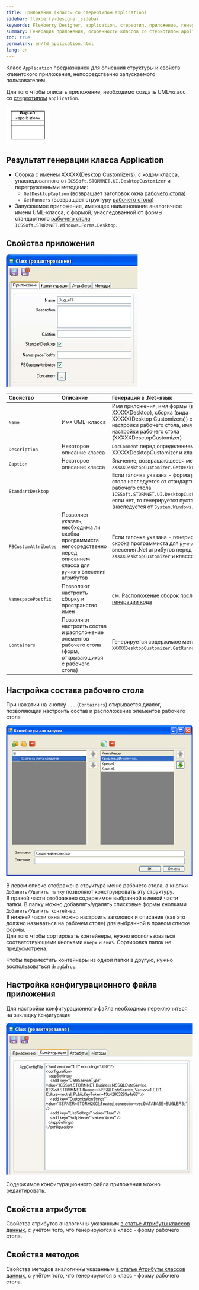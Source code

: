 ```yaml
---
title: Приложения (классы со стереотипом application) 
sidebar: flexberry-designer_sidebar
keywords: Flexberry Designer, application, стереотип, приложение, генерация, свойства, атрибуты, методы
summary: Генерация приложения, особенности классов со стериотипом application
toc: true
permalink: en/fd_application.html
lang: en
---
```


Класс `Application` предназначен для описания структуры и свойств клиентского приложения, непосредственно запускаемого пользователем.

Для того чтобы описать приложение, необходимо создать UML-класс со [стереотипом](fd_key-concepts.html) `application`.

![](/images/pages/products/flexberry-designer/class-diagram/application.png)

## Результат генерации класса Application

* Сборка с именем XXXXX(Desktop Customizers), с кодом класса, унаследованного от `ICSSoft.STORMNET.UI.DesktopCustomizer` и перегруженными методами: 
    * `GetDesktopCaption` (возвращает заголовок окна [рабочего стола](fw_app-desktop.html))
    * `GetRunners` (возвращает структуру [рабочего стола](fw_app-desktop.html))
* Запускаемое приложение, имеющее наименование аналогичное имени UML-класса, с формой, унаследованной от формы стандартного [рабочего стола](fw_app-desktop.html) `ICSSoft.STORMNET.Windows.Forms.Desktop`. 

## Свойства приложения

![](/images/pages/products/flexberry-designer/class-diagram/applicationprops.jpg)

Свойство | Описание | Генерация в .Net-язык
:---------------------|:-------------------------------|:-----------------------------------------
`Name` | Имя UML-класса | Имя приложения, имя формы (вида XXXXXDesktop), сборка (вида XXXXX(Desktop Customizers)) с классом настройки рабочего стола, имя класса настройки рабочего стола (XXXXXDesctopCustomizer)
`Description` | Некоторое описание класса | `DocComment` перед определением класса XXXXXDesktopCustomizer и класса формы
`Caption` | Некоторое описание класса | Значение, возвращающееся методом `XXXXXDesktopCustomizer.GetDesktopCaption()`
`StandartDesktop` | | Если галочка указана - форма рабочего стола наследуется от стандартного рабочего стола `ICSSoft.STORMNET.UI.DesktopCustomizer`, если нет, то генерируется пустая форма (наследуется от `System.Windows.Forms.Form`)
`PBCustomAttributes` | Позволяет указать, необходима ли скобка программиста непосредственно перед описанием класса для `ручного` внесения атрибутов | Если галочка указана - генерируется скобка программиста для `ручного` внесения .Net атрибутов перед классами `XXXXXDesktopCustomizer` и классом формы.
`NamespacePostfix` | Позволяют настроить сборку и пространство имен | см. [Расположение сборок после генерации кода](fo_location-assembly-after-code-generation.html)
`Containers` | Позволяют настроить состав и расположение элементов рабочего стола (форм, открывающихся с рабочего стола) | Генерируется содержимое метода `XXXXXDesktopCustomizer.GetRunners()`.

## Настройка состава рабочего стола

При нажатии на кнопку `...` (`Containers`) открывается диалог, позволяющий настроить состав и расположение элементов рабочего стола

![](/images/pages/products/flexberry-designer/class-diagram/applicationconts.png)

В левом списке отображена структура меню рабочего стола, а кнопки `Добавить/Удалить папку` позволяют конструировать эту структуру.  
В правой части отображено содержимое выбранной в левой части папки. В папку можно добавлять/удалять списковые формы кнопками `Добавить/Удалить контейнер`.  
В нижней части окна можно настроить заголовок и описание (как это должно называться на рабочем столе) для выбранной в правом списке формы.  
Для того чтобы сортировать контейнеры, нужно воспользоваться соответствующими кнопками `вверх` и `вниз`. Сортировка папок не предусмотрена.

Чтобы переместить контейнеры из одной папки в другую, нужно воспользоваться `drag&drop`.

## Настройка конфигурационного файла приложения

Для настройки конфигурационного файла необходимо переключиться на закладку `Конфигурация`

![](/images/pages/products/flexberry-designer/class-diagram/applicationconfig.jpg)

Cодержимое конфигурационного файла приложения можно редактировать.

## Свойства атрибутов

Свойства атрибутов аналогичны указанным  [в статье Атрибуты классов данных](fd_attributes-class-data.html), с учётом того, что генерируются в класс - форму рабочего стола.

## Свойства методов

Свойства методов аналогичны указанным [в статье Атрибуты классов данных](fd_attributes-class-data.html), с учётом того, что генерируются в класс - форму рабочего стола.


